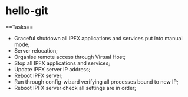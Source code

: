 # hello-git


==Tasks==

*   Graceful shutdown all IPFX applications and services put into manual mode;
*   Server relocation;
*   Organise remote access through Virtual Host;
*   Stop all IPFX applications and services;
*   Update IPFX server IP address;
*   Reboot IPFX server;
*   Run through config-wizard verifying all processes bound to new IP;
*   Reboot IPFX server check all settings are in order;
